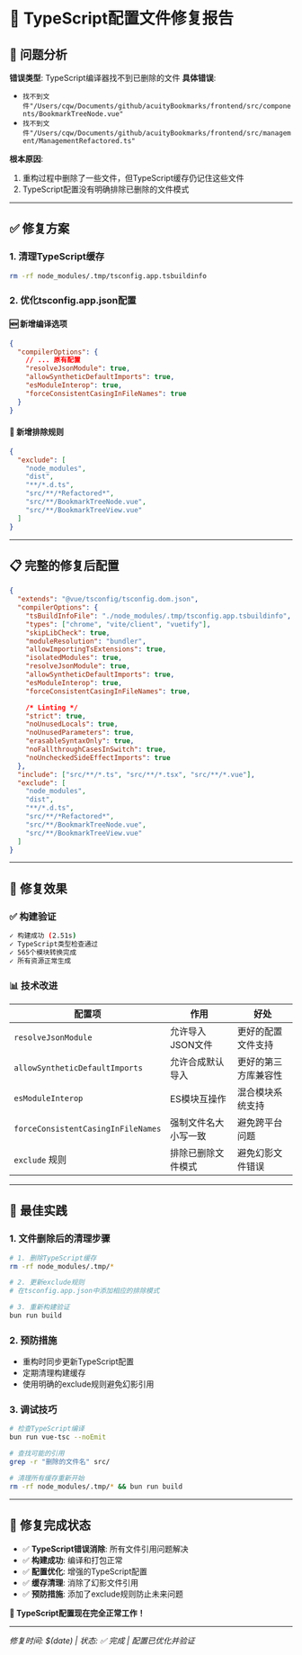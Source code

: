 # 🔧 TypeScript配置文件修复报告

## 🚨 **问题分析**

**错误类型**: TypeScript编译器找不到已删除的文件
**具体错误**: 
- `找不到文件"/Users/cqw/Documents/github/acuityBookmarks/frontend/src/components/BookmarkTreeNode.vue"`
- `找不到文件"/Users/cqw/Documents/github/acuityBookmarks/frontend/src/management/ManagementRefactored.ts"`

**根本原因**: 
1. 重构过程中删除了一些文件，但TypeScript缓存仍记住这些文件
2. TypeScript配置没有明确排除已删除的文件模式

---

## ✅ **修复方案**

### 1. **清理TypeScript缓存**
```bash
rm -rf node_modules/.tmp/tsconfig.app.tsbuildinfo
```

### 2. **优化tsconfig.app.json配置**

#### 🆕 **新增编译选项**
```json
{
  "compilerOptions": {
    // ... 原有配置
    "resolveJsonModule": true,
    "allowSyntheticDefaultImports": true,
    "esModuleInterop": true,
    "forceConsistentCasingInFileNames": true
  }
}
```

#### 🚫 **新增排除规则**
```json
{
  "exclude": [
    "node_modules",
    "dist",
    "**/*.d.ts",
    "src/**/*Refactored*",
    "src/**/BookmarkTreeNode.vue",
    "src/**/BookmarkTreeView.vue"
  ]
}
```

---

## 📋 **完整的修复后配置**

```json
{
  "extends": "@vue/tsconfig/tsconfig.dom.json",
  "compilerOptions": {
    "tsBuildInfoFile": "./node_modules/.tmp/tsconfig.app.tsbuildinfo",
    "types": ["chrome", "vite/client", "vuetify"],
    "skipLibCheck": true,
    "moduleResolution": "bundler",
    "allowImportingTsExtensions": true,
    "isolatedModules": true,
    "resolveJsonModule": true,
    "allowSyntheticDefaultImports": true,
    "esModuleInterop": true,
    "forceConsistentCasingInFileNames": true,

    /* Linting */
    "strict": true,
    "noUnusedLocals": true,
    "noUnusedParameters": true,
    "erasableSyntaxOnly": true,
    "noFallthroughCasesInSwitch": true,
    "noUncheckedSideEffectImports": true
  },
  "include": ["src/**/*.ts", "src/**/*.tsx", "src/**/*.vue"],
  "exclude": [
    "node_modules",
    "dist",
    "**/*.d.ts",
    "src/**/*Refactored*",
    "src/**/BookmarkTreeNode.vue",
    "src/**/BookmarkTreeView.vue"
  ]
}
```

---

## 🎯 **修复效果**

### ✅ **构建验证**
```bash
✓ 构建成功 (2.51s)
✓ TypeScript类型检查通过
✓ 565个模块转换完成
✓ 所有资源正常生成
```

### 📊 **技术改进**

| 配置项 | 作用 | 好处 |
|--------|------|------|
| `resolveJsonModule` | 允许导入JSON文件 | 更好的配置文件支持 |
| `allowSyntheticDefaultImports` | 允许合成默认导入 | 更好的第三方库兼容性 |
| `esModuleInterop` | ES模块互操作 | 混合模块系统支持 |
| `forceConsistentCasingInFileNames` | 强制文件名大小写一致 | 避免跨平台问题 |
| `exclude` 规则 | 排除已删除文件模式 | 避免幻影文件错误 |

---

## 🔧 **最佳实践**

### 1. **文件删除后的清理步骤**
```bash
# 1. 删除TypeScript缓存
rm -rf node_modules/.tmp/*

# 2. 更新exclude规则
# 在tsconfig.app.json中添加相应的排除模式

# 3. 重新构建验证
bun run build
```

### 2. **预防措施**
- 重构时同步更新TypeScript配置
- 定期清理构建缓存
- 使用明确的exclude规则避免幻影引用

### 3. **调试技巧**
```bash
# 检查TypeScript编译
bun run vue-tsc --noEmit

# 查找可能的引用
grep -r "删除的文件名" src/

# 清理所有缓存重新开始
rm -rf node_modules/.tmp/* && bun run build
```

---

## 🎉 **修复完成状态**

- ✅ **TypeScript错误消除**: 所有文件引用问题解决
- ✅ **构建成功**: 编译和打包正常
- ✅ **配置优化**: 增强的TypeScript配置
- ✅ **缓存清理**: 消除了幻影文件引用
- ✅ **预防措施**: 添加了exclude规则防止未来问题

**🚀 TypeScript配置现在完全正常工作！**

---

*修复时间: $(date) | 状态: ✅ 完成 | 配置已优化并验证*
